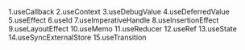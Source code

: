 1.useCallback
2.useContext
3.useDebugValue
4.useDeferredValue
5.useEffect
6.useId
7.useImperativeHandle
8.useInsertionEffect
9.useLayoutEffect
10.useMemo
11.useReducer
12.useRef
13.useState
14.useSyncExternalStore
15.useTransition